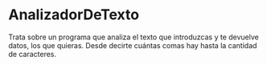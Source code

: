 # AnalizadorDeTexto
Trata sobre un programa que analiza el texto que introduzcas y te devuelve datos, los que quieras. Desde decirte cuántas comas hay hasta la cantidad de caracteres.
